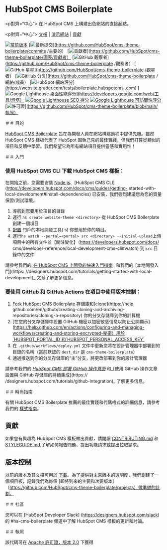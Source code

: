 # HubSpot CMS Boilerplate

<p對齊=“中心”>
  在 HubSpot CMS 上構建出色網站的直接起點。
</p>

<p對齊=“中心”>
  <a href="https://github.com/HubSpot/cms-theme-boilerplate/wiki">文檔</a> |
  <a href="https://boilerplate.hubspotcms.com/">演示網站</a> |
  <a href="https://github.com/HubSpot/cms-theme-boilerplate/blob/main/CONTRIBUTING.md">貢獻</a>
</p>

[![當前版本](https://img.shields.io/github/v/release/HubSpot/cms-theme-boilerplate)](https://github.com/HubSpot/cms-theme-boilerplate/releases )
[![最新提交](https://img.shields.io/github/last-commit/HubSpot/cms-theme-boilerplate)](https://github.com/HubSpot/cms-theme-boilerplate/commits /主要的）
[![貢獻者](https://img.shields.io/github/contributors/HubSpot/cms-theme-boilerplate?logo=blue)](https://github.com/HubSpot/cms-theme-boilerplate/圖表/貢獻者）
[![GitHub 觀察者](https://img.shields.io/github/watchers/HubSpot/cms-theme-boilerplate?style=social)](https://github.com/HubSpot/cms-theme-boilerplate /觀察者）
[![GitHub 星星](https://img.shields.io/github/stars/HubSpot/cms-theme-boilerplate?style=social)](https://github.com/HubSpot/cms-theme-boilerplate /觀星者）
[![GitHub 分叉](https://img.shields.io/github/forks/HubSpot/cms-theme-boilerplate?style=social)](https://github.com/HubSpot/cms-theme-boilerplate /網絡/成員）
[![HubSpot 網站評分](https://img.shields.io/badge/HubSpot%20website%20grader%20score-97-brightgreen)](https://website.grader.com/tests/boilerplate.hubspotcms .com)
[![Google Lighthouse 桌面性能得分](https://img.shields.io/badge/Google%20Lighthouse%20desktop%20performance%20score-98-brightgreen)](https://developers.google.com/web/工具/燈塔）
[![Google Lighthouse SEO 得分](https://img.shields.io/badge/Google%20Lighthouse%20SEO%20score-100-brightgreen)](https://developers.google.com/web/tools/lighthouse )
[![Google Lighthouse 可訪問性評分](https://img.shields.io/badge/Google%20Lighthouse%20accessibility%20score-100-brightgreen)](https://developers.google.com/web/tools/lighthouse )
[![許可證](https://img.shields.io/badge/license-Apache%20Version%202.0-red)](https://github.com/HubSpot/cms-theme-boilerplate/blob/main/執照）

＃＃ 目的

[HubSpot CMS Boilerplate](https://designers.hubspot.com/docs/building-blocks/themes/hubspot-cms-boilerplate) 旨在為開發人員在網站構建過程中提供先機。雖然 HubSpot CMS 樣板代表了 HubSpot 固執己見的最佳實踐，但我們打算從類似的項目和反饋中學習。我們希望它為所有網站項目提供靈感和實用性！

＃＃ 入門

### 使用 HubSpot CMS CLI 下載 HubSpot CMS 樣板：

在開始之前，您需要安裝 [Node.js](https://nodejs.org)、[HubSpot CMS CLI](https://developers.hubspot.com/docs/cms/guides/getting- started-with-local-development#install-dependencies) 已安裝，我們強烈建議您為您的質量保證/測試環境。

1. 導航到您要用於項目的目錄
2. 運行 `hs create website-theme <directory>` 從 HubSpot CMS Boilerplate 創建一個項目
3. [配置](https://developers.hubspot.com/docs/cms/guides/getting-started-with-local-development#configure-the-local-development-tools) 門戶的本地開發工具( s) 你想用於你的項目。
4. 運行`hs watch --portal=<portal> src <directory> --initial-upload`上傳項目中的所有文件並【關注變化】（https://developers.hubspot.com/docs/ cms/developer-reference/local-development-cms-cli#watch) 到 `src` 目錄中的文件

請參考我們的_[在 HubSpot CMS 上開發的快速入門指南](https://developers.hubspot.com/docs/cms/guides/getting-started)_ 和我們的_[本地開發入門](https: //designers.hubspot.com/tutorials/getting-started-with-local-development)_ 文章了解更多信息。

### 要使用 GitHub 和 GitHub Actions 在項目中使用版本控制：

1. [Fork](https://help.github.com/en/github/getting-started-with-github/fork-a-repo) HubSpot CMS Boilerplate 存儲庫和[clone](https://help. github.com/en/github/creating-cloning-and-archiving-repositories/cloning-a-repository) 你的分叉存儲庫到你的計算機
2. [在您的分叉存儲庫中設置 GitHub 機密以加密敏感信息以防止公開顯示](https://help.github.com/en/actions/configuring-and-managing-workflows/creating-and-storing-encrypted-秘密）用於`HUBSPOT_PORTAL_ID`和`HUBSPOT_PERSONAL_ACCESS_KEY`
3. 在 `.github/workflows/deploy.yml` 文件中更新您將在設計管理器中部署到的目錄的名稱（當前默認的 `dest_dir` 是 `cms-theme-boilerplate`）
4. 通過推送到你的分叉存儲庫的“主”分支，將更改部署到你的設計管理器

請參考我們的 [_HubSpot CMS 部署 GitHub 操作頁面_](https://github.com/marketplace/actions/hubspot-cms-deploy) 和_[使用 GitHub 操作文章設置與 GitHub 存儲庫的持續集成](https:// /designers.hubspot.com/tutorials/github-integration)_ 了解更多信息。

＃＃ 時尚指南

有關 HubSpot CMS Boilerplate 推薦的最佳實踐和代碼格式的詳細信息，請參考我們的 [樣式指南](https://github.com/HubSpot/cms-theme-boilerplate/blob/master/STYLEGUIDE.md)。

## 貢獻

如果您有興趣為 HubSpot CMS 樣板做出貢獻，請閱讀 [CONTRIBUTING.md](https://github.com/HubSpot/cms-theme-boilerplate/blob/master/CONTRIBUTING.md) 和 [STYLEGUIDE.md ](https://github.com/HubSpot/cms-theme-boilerplate/blob/master/STYLEGUIDE.md) 了解如何報告問題、提出功能請求或提出拉取請求。

## 版本控制

以前的版本及其文檔可用於 [下載](https://github.com/HubSpot/cms-theme-boilerplate/releases)。為了提供對未來版本的透明度，我們創建了一個項目板，記錄我們為每個 [即將到來的主要和次要版本]（https://github.com/HubSpot/cms-theme-boilerplate/projects）做準備的計劃。

＃＃ 社區

您可以在 [HubSpot Developer Slack] (https://designers.hubspot.com/slack) 的 #hs-cms-boilerplate 頻道中了解 HubSpot CMS 樣板的更新和討論。

＃＃ 執照

該代碼可在 [Apache 許可證，版本 2.0](https://github.com/HubSpot/cms-theme-boilerplate/blob/main/LICENSE) 下獲得